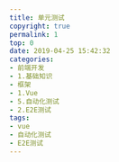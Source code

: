 ```yaml
---
title: 单元测试
copyright: true
permalink: 1
top: 0
date: 2019-04-25 15:42:32
categories:
- 前端开发
- 1.基础知识
- 框架
- 1.Vue
- 5.自动化测试
- 2.E2E测试
tags:
- vue
- 自动化测试
- E2E测试
---
```

